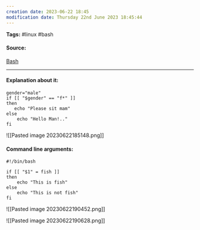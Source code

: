```yaml
---
creation date: 2023-06-22 18:45
modification date: Thursday 22nd June 2023 18:45:44
---
```


**Tags:** #linux #bash

#### Source:
[Bash](https://tldp.org/LDP/Bash-Beginners-Guide/html/sect_07_02.html)

--------------------------------------

#### Explanation about it:

```
gender="male"
if [[ "$gender" == "f*" ]]
then
   echo "Please sit mam"
else
	echo "Hello Man!.."
fi
```

![[Pasted image 20230622185148.png]]


#### Command line arguments:

```
#!/bin/bash

if [[ "$1" = fish ]]
then
	echo "This is fish"
else
	echo "This is not fish"
fi
```

![[Pasted image 20230622190452.png]]

![[Pasted image 20230622190628.png]]



